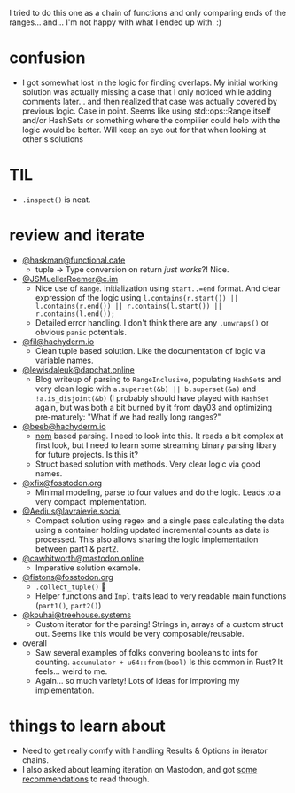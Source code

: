 
I tried to do this one as a chain of functions and only comparing ends of the ranges... and... I'm not happy with what I ended up with. :) 

# confusion
* I got somewhat lost in the logic for finding overlaps. My initial working solution was actually missing a case that I only noticed while adding comments later... and then realized that case was actually covered by previous logic. Case in point. Seems like using std::ops::Range itself and/or HashSets or something where the compilier could help with the logic would be better. Will keep an eye out for that when looking at other's solutions

# TIL
* `.inspect()` is neat. 

# review and iterate
* [@haskman@functional.cafe](https://github.com/ajnsit/aoc2022/blob/a5927d7082869c223446a547aad86729ccb05777/day4/src/main.rs#L34)
    * tuple -> Type conversion on return *just works*?! Nice. 
* [@JSMuellerRoemer@c.im](https://github.com/l0calh05t/advent-of-code-2022/blob/trunk/src/solutions/day_04.rs)
    * Nice use of `Range`. Initialization using `start..=end` format. And clear expression of the logic using `l.contains(r.start()) || l.contains(r.end()) || r.contains(l.start()) || r.contains(l.end());`
    * Detailed error handling. I don't think there are any `.unwraps()` or obvious `panic` potentials. 
* [@fil@hachyderm.io](https://gitlab.com/samoylovfp/aoc/-/blob/master/aoc2022/src/bin/day4.rs)
    * Clean tuple based solution. Like the documentation of logic via variable names.
* [@lewisdaleuk@dapchat.online](https://lewisdale.dev/post/advent-of-code-day-four/)
    * Blog writeup of parsing to `RangeInclusive`, populating `HashSet`s and very clean logic with `a.superset(&b) || b.superset(&a)` and `!a.is_disjoint(&b)` (I probably should have played with `HashSet` again, but was both a bit burned by it from day03 and optimizing pre-maturely: "What if we had really long ranges?"
* [@beeb@hachyderm.io](https://github.com/beeb/aoc-2022/blob/main/src/days/day04.rs)
    * [nom](https://docs.rs/nom/latest/nom/) based parsing. I need to look into this. It reads a bit complex at first look, but I need to learn some streaming binary parsing libary for future projects. Is this it? 
    * Struct based solution with methods. Very clear logic via good names. 
* [@xfix@fosstodon.org](https://github.com/xfix/advent-of-code-2022/blob/master/src/day4/mod.rs)
    * Minimal modeling, parse to four values and do the logic. Leads to a very compact implementation.
* [@Aedius@lavraievie.social](https://github.com/Aedius/aoc-2022/blob/main/day4/src/main.rs)
    * Compact solution using regex and a single pass calculating the data using a container holding updated incremental counts as data is processed. This also allows sharing the logic implementation between part1 & part2. 
* [@cawhitworth@mastodon.online](https://github.com/cawhitworth/aoc22/blob/main/day-4/src/main.rs)
    * Imperative solution example. 
* [@fistons@fosstodon.org](https://github.com/fistons/AOC-2022/blob/main/aoc_4/src/lib.rs)
    * `.collect_tuple()` 🤯
    * Helper functions and `Impl` traits lead to very readable main functions (`part1()`, `part2()`)
* [@kouhai@treehouse.systems](https://gist.github.com/kouhaidev/29b5244c98203fa2c59bc5fd4289db4d)
    * Custom iterator for the parsing! Strings in, arrays of a custom struct out. Seems like this would be very composable/reusable. 
* overall
    * Saw several examples of folks convering booleans to ints for counting. `accumulator + u64::from(bool)` Is this common in Rust? It feels... weird to me. 
    * Again... so much variety! Lots of ideas for improving my implementation. 


# things to learn about
* Need to get really comfy with handling Results & Options in iterator chains. 
* I also asked about learning iteration on Mastodon, and got [some recommendations](https://mastodon.gamedev.place/@ozkriff/109453788104107048) to read through.

